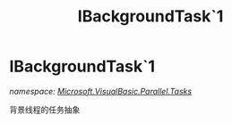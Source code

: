 ﻿---
title: IBackgroundTask`1
---

# IBackgroundTask`1
_namespace: [Microsoft.VisualBasic.Parallel.Tasks](N-Microsoft.VisualBasic.Parallel.Tasks.html)_

背景线程的任务抽象




